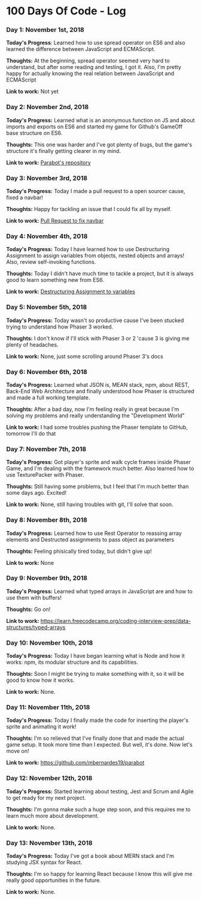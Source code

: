 # 100 Days Of Code - Log

### Day 1: November 1st, 2018

**Today's Progress**: Learned how to use spread operator on ES6 and also learned the difference between JavaScript and ECMAScript.

**Thoughts:** At the beginning, spread operator seemed very hard to understand, but after some reading and testing, I got it. Also, I'm pretty happy for actually knowing the real relation between JavaScript and ECMAScript

**Link to work:** Not yet


### Day 2: November 2nd, 2018

**Today's Progress:** Learned what is an anonymous function on JS and about imports and exports on ES6 and started my game for Github's GameOff base structure on ES6.

**Thoughts:** This one was harder and I've got plenty of bugs, but the game's structure it's finally getting clearer in my mind.

**Link to work:** [Parabot's repository](https://github.com/mbernardes19/parabot)


### Day 3: November 3rd, 2018

**Today's Progress:** Today I made a pull request to a open sourcer cause, fixed a navbar!

**Thoughts:** Happy for tackling an issue that I could fix all by myself.

**Link to work:** [Pull Request to fix navbar](https://github.com/fossasia/publiccode.asia/pull/162)


### Day 4: November 4th, 2018

**Today's Progress:** Today I have learned how to use Destructuring Assignment to assign variables from objects, nested objects and arrays! Also, review self-invoking functions.

**Thoughts:** Today I didn't have much time to tackle a project, but it is always good to learn something new from ES6.

**Link to work:** [Destructuring Assignment to variables](https://learn.freecodecamp.org/javascript-algorithms-and-data-structures/es6/use-destructuring-assignment-to-assign-variables-from-arrays)


### Day 5: November 5th, 2018

**Today's Progress:** Today wasn't so productive cause I've been stucked trying to understand how Phaser 3 worked.

**Thoughts:** I don't know if I'll stick with Phaser 3 or 2 'cause 3 is giving me plenty of headaches.

**Link to work:** None, just some scrolling around Phaser 3's docs


### Day 6: November 6th, 2018

**Today's Progress:** Learned what JSON is, MEAN stack, npm, about REST, Back-End Web Architecture and finally understood how Phaser is structured and made a full working template.

**Thoughts:** After a bad day, now I'm feeling really in great because I'm solving my problems and really understanding the "Development World"

**Link to work:** I had some troubles pushing the Phaser template to GitHub, tomorrow I'll do that


### Day 7: November 7th, 2018

**Today's Progress:** Got player's sprite and walk cycle frames inside Phaser Game, and I'm dealing with the framework much better. Also learned how to use TexturePacker with Phaser.

**Thoughts:** Still having some problems, but I feel that I'm much better than some days ago. Excited!

**Link to work:** None, still having troubles with git, I'll solve that soon.


### Day 8: November 8th, 2018

**Today's Progress:** Learned how to use Rest Operator to reassing array elements and Destructed assignments to pass object as parameters

**Thoughts:** Feeling phisically tired today, but didn't give up!

**Link to work:** None


### Day 9: November 9th, 2018

**Today's Progress:** Learned what typed arrays in JavaScript are and how to use them with buffers!

**Thoughts:** Go on!

**Link to work:** https://learn.freecodecamp.org/coding-interview-prep/data-structures/typed-arrays


### Day 10: November 10th, 2018

**Today's Progress:** Today I have began learning what is Node and how it works: npm, its modular structure and its capabilities.

**Thoughts:** Soon I might be trying to make something with it, so it will be good to know how it works.

**Link to work:** None.


### Day 11: November 11th, 2018

**Today's Progress:** Today I finally made the code for inserting the player's sprite and animating it work!

**Thoughts:** I'm so relieved that I've finally done that and made the actual game setup. It took more time than I expected. But well, it's done. Now let's move on! 

**Link to work:** https://github.com/mbernardes19/parabot


### Day 12: November 12th, 2018

**Today's Progress:** Started learning about testing, Jest and Scrum and Agile to get ready for my next project.

**Thoughts:** I'm gonna make such a huge step soon, and this requires me to learn much more about development.

**Link to work:** None.


### Day 13: November 13th, 2018

**Today's Progress:** Today I've got a book about MERN stack and I'm studying JSX syntax for React.

**Thoughts:** I'm so happy for learning React because I know this will give me really good opportunities in the future.

**Link to work:** None.
